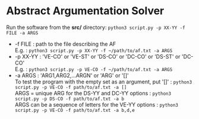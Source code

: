 Abstract Argumentation Solver
=============================

Run the software from the **src/** directory: `python3 script.py -p XX-YY -f FILE -a ARGS`  
- -f FILE : path to the file describing the AF  
      E.g. : `python3 script.py -p XX-YY -f ~/path/to/af.txt -a ARGS`
- -p XX-YY : 'VE-CO' or 'VE-ST' or 'DS-CO' or 'DC-CO' or 'DS-ST' or 'DC-CO'  
      E.g. : `python3 script.py -p VE-CO -f ~/path/to/af.txt -a ARGS`   
- -a ARGS : 'ARG1,ARG2,...ARGN' or 'ARG' or '[]'  
        To test the program with the empty set as an argument, put '[]' : `python3 script.py -p VE-CO -f path/to/af.txt -a []`  
        ARGS = unique ARG for the DS-YY and DC-YY options : `python3 script.py -p DS-CO -f path/to/af.txt -a b`  
        ARGS can be a sequence  of letters for the VE-YY options : `python3 script.py -p VE-CO -f path/to/af.txt -a b,d,e`  
        
